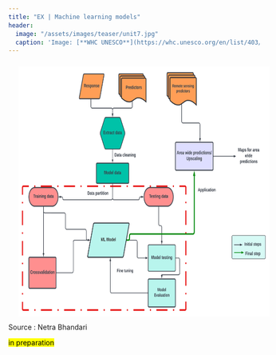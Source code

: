 ```yaml
---
title: "EX | Machine learning models"
header:
  image: "/assets/images/teaser/unit7.jpg"
  caption: 'Image: [**WHC UNESCO**](https://whc.unesco.org/en/list/403/)'
---
```



<img src="ml.png" width="1500" height="500" align="centre" vspace="10" hspace="20">
Source : Netra Bhandari

<mark> in preparation </mark>